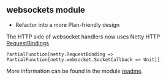 websockets module
-----------------

* Refactor into a more Plan-friendly design

The HTTP side of websocket handlers now uses Netty HTTP [RequestBindings](http://sourced.implicit.ly/net.databinder/unfiltered-netty/0.3.0/bindings.scala.html)

    PartialFunction[netty.RequestBinding => PartialFunction[netty.websocket.SocketCallback => Unit]]

More information can be found in the module [readme](https://github.com/n8han/Unfiltered/tree/master/websockets/#readme).

